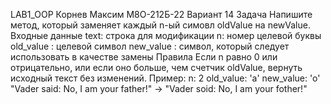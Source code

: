 LAB1_OOP Корнев Максим М8О-212Б-22 Вариант 14 Задача Напишите метод, который заменяет каждый n-ый симовл oldValue на newValue. Входные данные text: строка для модификации n: номер целевой буквы old_value : целевой символ new_value : символ, который следует использовать в качестве замены Правила Если n равно 0 или отрицательно, или если оно больше, чем счетчик oldValue, вернуть исходный текст без изменений. Пример: n: 2 old_value: 'a' new_value: 'o' "Vader said: No, I am your father!" -> "Vader soid: No, I am your fother!"
